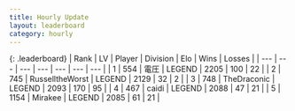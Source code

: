 ```yaml
---
title: Hourly Update
layout: leaderboard
category: hourly
---
```


{: .leaderboard}
| Rank | LV | Player | Division | Elo | Wins | Losses |
| --- | --- | --- | --- | --- | --- | --- |
| <span data-change="0">1</span> | 554 | <span title="ID: 407707">電圧</span> | LEGEND | <span data-change="0">2205</span> | <span data-change="0">100</span> | <span data-change="0">22</span> |
| <span data-change="0">2</span> | 745 | <span title="ID: 388751">RusselltheWorst</span> | LEGEND | <span data-change="0">2129</span> | <span data-change="0">32</span> | <span data-change="0">2</span> |
| <span data-change="0">3</span> | 748 | <span title="ID: 544310">TheDraconic</span> | LEGEND | <span data-change="0">2093</span> | <span data-change="0">170</span> | <span data-change="0">95</span> |
| <span data-change="0">4</span> | 467 | <span title="ID: 517164">caidi</span> | LEGEND | <span data-change="0">2088</span> | <span data-change="0">47</span> | <span data-change="0">21</span> |
| <span data-change="0">5</span> | 1154 | <span title="ID: 416373">Mirakee</span> | LEGEND | <span data-change="0">2085</span> | <span data-change="0">61</span> | <span data-change="0">21</span> |